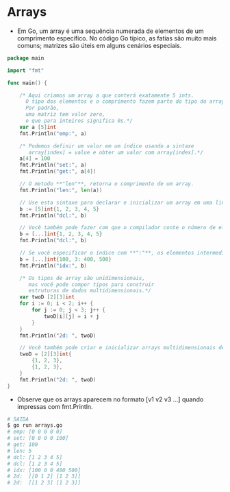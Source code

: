 # Arrays

- Em Go, um array é uma sequência numerada de elementos de um comprimento específico.
No código Go típico,
as fatias são muito mais comuns;
matrizes são úteis em alguns cenários especiais.

```go
package main

import "fmt"

func main() {

    /* Aqui criamos um array a que conterá exatamente 5 ints.
      O tipo dos elementos e o comprimento fazem parte do tipo do array.
      Por padrão,
      uma matriz tem valor zero,
      o que para inteiros significa 0s.*/
    var a [5]int
    fmt.Println("emp:", a)

    /* Podemos definir um valor em um índice usando a sintaxe
       array[index] = value e obter um valor com array[index].*/
    a[4] = 100
    fmt.Println("set:", a)
    fmt.Println("get:", a[4])

    // O metodo **"len"**, retorna o comprimento de um array.
    fmt.Println("len:", len(a))

    // Use esta sintaxe para declarar e inicializar um array em uma linha.
    b := [5]int{1, 2, 3, 4, 5}
    fmt.Println("dcl:", b)

    // Você também pode fazer com que o compilador conte o número de elementos para você com **"..."**
    b = [...]int{1, 2, 3, 4, 5}
    fmt.Println("dcl:", b)

    // Se você especificar o índice com **":"**, os elementos intermediários serão zerados.
    b = [...]int{100, 3: 400, 500}
    fmt.Println("idx:", b)

    /* Os tipos de array são unidimensionais,
       mas você pode compor tipos para construir
       estruturas de dados multidimensionais.*/
    var twoD [2][3]int
    for i := 0; i < 2; i++ {
        for j := 0; j < 3; j++ {
            twoD[i][j] = i + j
        }
    }
    fmt.Println("2d: ", twoD)

    // Você também pode criar e inicializar arrays multidimensionais de uma só vez.
    twoD = [2][3]int{
        {1, 2, 3},
        {1, 2, 3},
    }
    fmt.Println("2d: ", twoD)
}
```

- Observe que os arrays aparecem no formato [v1 v2 v3 ...] quando impressas com fmt.Println.

```bash
# SAIDA
$ go run arrays.go
# emp: [0 0 0 0 0]
# set: [0 0 0 0 100]
# get: 100
# len: 5
# dcl: [1 2 3 4 5]
# dcl: [1 2 3 4 5]
# idx: [100 0 0 400 500]
# 2d:  [[0 1 2] [1 2 3]]
# 2d:  [[1 2 3] [1 2 3]]
```
